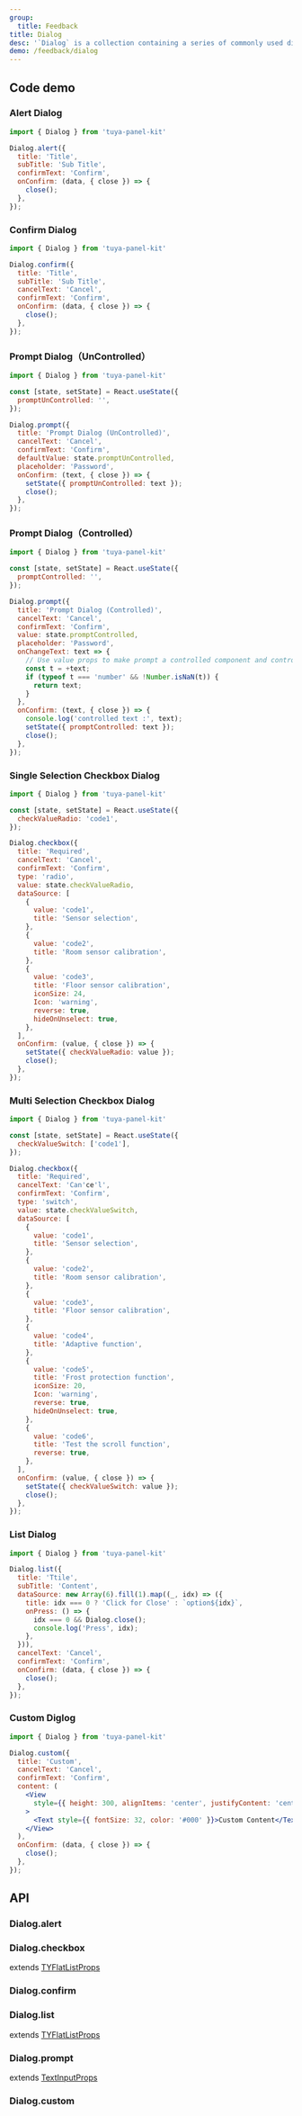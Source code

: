 ```yaml
---
group:
  title: Feedback
title: Dialog
desc: '`Dialog` is a collection containing a series of commonly used dialog boxes, used to display some Native-like components.'
demo: /feedback/dialog
---
```


## Code demo

### Alert Dialog

```jsx
import { Dialog } from 'tuya-panel-kit'

Dialog.alert({
  title: 'Title',
  subTitle: 'Sub Title',
  confirmText: 'Confirm',
  onConfirm: (data, { close }) => {
    close();
  },
});
```

### Confirm Dialog

```jsx
import { Dialog } from 'tuya-panel-kit'

Dialog.confirm({
  title: 'Title',
  subTitle: 'Sub Title',
  cancelText: 'Cancel',
  confirmText: 'Confirm',
  onConfirm: (data, { close }) => {
    close();
  },
});
```

### Prompt Dialog（UnControlled）

```jsx
import { Dialog } from 'tuya-panel-kit'

const [state, setState] = React.useState({
  promptUnControlled: '',
});

Dialog.prompt({
  title: 'Prompt Dialog (UnControlled)',
  cancelText: 'Cancel',
  confirmText: 'Confirm',
  defaultValue: state.promptUnControlled,
  placeholder: 'Password',
  onConfirm: (text, { close }) => {
    setState({ promptUnControlled: text });
    close();
  },
});
```

### Prompt Dialog（Controlled）

```jsx
import { Dialog } from 'tuya-panel-kit'

const [state, setState] = React.useState({
  promptControlled: '',
});

Dialog.prompt({
  title: 'Prompt Dialog (Controlled)',
  cancelText: 'Cancel',
  confirmText: 'Confirm',
  value: state.promptControlled,
  placeholder: 'Password',
  onChangeText: text => {
    // Use value props to make prompt a controlled component and control the content of its input box
    const t = +text;
    if (typeof t === 'number' && !Number.isNaN(t)) {
      return text;
    }
  },
  onConfirm: (text, { close }) => {
    console.log('controlled text :', text);
    setState({ promptControlled: text });
    close();
  },
});
```

### Single Selection Checkbox Dialog

```jsx
import { Dialog } from 'tuya-panel-kit'

const [state, setState] = React.useState({
  checkValueRadio: 'code1',
});

Dialog.checkbox({
  title: 'Required',
  cancelText: 'Cancel',
  confirmText: 'Confirm',
  type: 'radio',
  value: state.checkValueRadio,
  dataSource: [
    {
      value: 'code1',
      title: 'Sensor selection',
    },
    {
      value: 'code2',
      title: 'Room sensor calibration',
    },
    {
      value: 'code3',
      title: 'Floor sensor calibration',
      iconSize: 24,
      Icon: 'warning',
      reverse: true,
      hideOnUnselect: true,
    },
  ],
  onConfirm: (value, { close }) => {
    setState({ checkValueRadio: value });
    close();
  },
});
```

### Multi Selection Checkbox Dialog

```jsx
import { Dialog } from 'tuya-panel-kit'

const [state, setState] = React.useState({
  checkValueSwitch: ['code1'],
});

Dialog.checkbox({
  title: 'Required',
  cancelText: 'Can'ce'l',
  confirmText: 'Confirm',
  type: 'switch',
  value: state.checkValueSwitch,
  dataSource: [
    {
      value: 'code1',
      title: 'Sensor selection',
    },
    {
      value: 'code2',
      title: 'Room sensor calibration',
    },
    {
      value: 'code3',
      title: 'Floor sensor calibration',
    },
    {
      value: 'code4',
      title: 'Adaptive function',
    },
    {
      value: 'code5',
      title: 'Frost protection function',
      iconSize: 20,
      Icon: 'warning',
      reverse: true,
      hideOnUnselect: true,
    },
    {
      value: 'code6',
      title: 'Test the scroll function',
      reverse: true,
    },
  ],
  onConfirm: (value, { close }) => {
    setState({ checkValueSwitch: value });
    close();
  },
});
```

### List Dialog

```jsx
import { Dialog } from 'tuya-panel-kit'

Dialog.list({
  title: 'Ttile',
  subTitle: 'Content',
  dataSource: new Array(6).fill(1).map((_, idx) => ({
    title: idx === 0 ? 'Click for Close' : `option${idx}`,
    onPress: () => {
      idx === 0 && Dialog.close();
      console.log('Press', idx);
    },
  })),
  cancelText: 'Cancel',
  confirmText: 'Confirm',
  onConfirm: (data, { close }) => {
    close();
  },
});
```

### Custom Diglog

```jsx
import { Dialog } from 'tuya-panel-kit'

Dialog.custom({
  title: 'Custom',
  cancelText: 'Cancel',
  confirmText: 'Confirm',
  content: (
    <View
      style={{ height: 300, alignItems: 'center', justifyContent: 'center' }}
    >
      <Text style={{ fontSize: 32, color: '#000' }}>Custom Content</Text>
    </View>
  ),
  onConfirm: (data, { close }) => {
    close();
  },
});
```

## API

### Dialog.alert

<API name="DialogAlertProps"></API>

### Dialog.checkbox

extends [TYFlatListProps](/en/docs/presentation/tyflat-list#tyflatlist)

<API name="DialogCheckboxProps"></API>

### Dialog.confirm

<API name="DialogConfirmProps"></API>

### Dialog.list

extends [TYFlatListProps](/en/docs/presentation/tyflat-list#tyflatlist)

<API name="DialogListProps"></API>

### Dialog.prompt

extends [TextInputProps](https://reactnative.dev/docs/textinput#props)

<API name="DialogPromptProps"></API>

### Dialog.custom

<API name="DialogCustomProps"></API>
